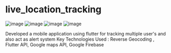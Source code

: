# live_location_tracking

![image](https://user-images.githubusercontent.com/90995877/177291578-6730bea9-3a8a-4840-ad12-3e5b50ab9b42.png)   ![image](https://user-images.githubusercontent.com/90995877/177291901-46a5a92b-e0a7-4bec-b3a2-e2e3f0b430b1.png)   ![image](https://user-images.githubusercontent.com/90995877/177292356-4bad493f-7885-414b-b8ed-0fc8d81b1f15.png)
 ![image](https://user-images.githubusercontent.com/90995877/177292237-fe4acc42-7ae3-42ef-9299-b82ce290871b.png)








Developed a mobile application using flutter for tracking multiple user's and  also act as alert system
Key Technologies Used : Reverse Geocoding , Flutter API, Google maps API, Google Firebase
